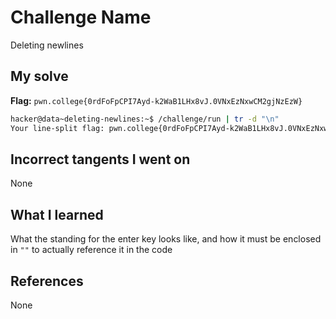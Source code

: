 # Challenge Name
Deleting newlines

## My solve
**Flag:** `pwn.college{0rdFoFpCPI7Ayd-k2WaB1LHx8vJ.0VNxEzNxwCM2gjNzEzW}`

```bash
hacker@data~deleting-newlines:~$ /challenge/run | tr -d "\n"
Your line-split flag: pwn.college{0rdFoFpCPI7Ayd-k2WaB1LHx8vJ.0VNxEzNxwCM2gjNzEzW}
```
## Incorrect tangents I went on
None

## What I learned
What the standing for the enter key looks like, and how it must be enclosed in `""` to actually reference it in the code

## References 
None
